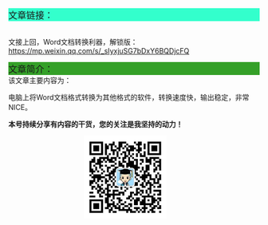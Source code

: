 <div style="background-color:#33ffcc;font-size:18px">文章链接：</div>

<br/>文接上回，Word文档转换利器，解锁版：<a href="https://mp.weixin.qq.com/s/_sIyxjuSG7bDxY6BQDjcFQ" target="_blank" >https://mp.weixin.qq.com/s/_sIyxjuSG7bDxY6BQDjcFQ</a>



<div style="background-color:RGB(52,160,40);font-size:18px">文章简介：</div>
该文章主要内容为：

电脑上将Word文档格式转换为其他格式的软件，转换速度快，输出稳定，非常NICE。

**本号持续分享有内容的干货，您的关注是我坚持的动力！**

<img src="./_assets/clip_image002.jpg" style="width:33%;margin-left:30%" />